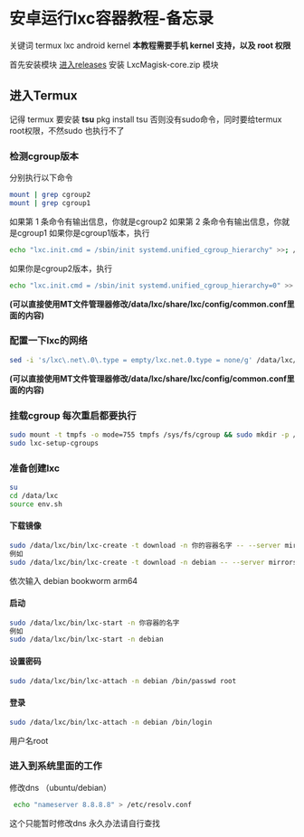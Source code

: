 # 安卓运行lxc容器教程-备忘录
关键词 termux lxc android kernel
**本教程需要手机 kernel 支持，以及 root 权限**

首先安装模块 [进入releases](https://github.com/qc-wl/termux-lxc/releases "进入releases") 安装 LxcMagisk-core.zip 模块

## 进入Termux
记得 termux 要安装 **tsu** pkg install tsu 否则没有sudo命令，同时要给termux root权限，不然sudo 也执行不了
### 检测cgroup版本
分别执行以下命令
```bash
mount | grep cgroup2 
mount | grep cgroup1
```
如果第 1 条命令有输出信息，你就是cgroup2
如果第 2 条命令有输出信息，你就是cgroup1
如果你是cgroup1版本，执行
```bash
echo "lxc.init.cmd = /sbin/init systemd.unified_cgroup_hierarchy" >>; /data/lxc/share/lxc/config/common.conf
```
如果你是cgroup2版本，执行
```bash
echo "lxc.init.cmd = /sbin/init systemd.unified_cgroup_hierarchy=0" >> /data/lxc/share/lxc
```
**(可以直接使用MT文件管理器修改/data/lxc/share/lxc/config/common.conf里面的内容)**
### 配置一下lxc的网络
```bash
sed -i 's/lxc\.net\.0\.type = empty/lxc.net.0.type = none/g' /data/lxc/etc/lxc/default.conf
```
**(可以直接使用MT文件管理器修改/data/lxc/share/lxc/config/common.conf里面的内容)**
### 挂载cgroup 每次重启都要执行
```bash
sudo mount -t tmpfs -o mode=755 tmpfs /sys/fs/cgroup && sudo mkdir -p /sys/fs/cgroup/devices && sudo mount -t cgroup -o devices cgroup /sys/fs/cgroup/devices && sudo mkdir -p /sys/fs/cgroup/systemd && sudo mount -t cgroup cgroup -o none,name=systemd /sys/fs/cgroup/systemd
sudo lxc-setup-cgroups
```
### 准备创建lxc
```bash
su
cd /data/lxc
source env.sh
```
#### 下载镜像
```bash
sudo /data/lxc/bin/lxc-create -t download -n 你的容器名字 -- --server mirrors.tuna.tsinghua.edu.cn/lxc-images
例如
sudo /data/lxc/bin/lxc-create -t download -n debian -- --server mirrors.tuna.tsinghua.edu.cn/lxc-images
```
依次输入 debian bookworm arm64
#### 启动
```bash
sudo /data/lxc/bin/lxc-start -n 你容器的名字
例如
sudo /data/lxc/bin/lxc-start -n debian
```
#### 设置密码
```bash
sudo /data/lxc/bin/lxc-attach -n debian /bin/passwd root
```
#### 登录
```bash
sudo /data/lxc/bin/lxc-attach -n debian /bin/login
```
用户名root
### 进入到系统里面的工作
修改dns （ubuntu/debian）
```bash
 echo "nameserver 8.8.8.8" > /etc/resolv.conf
```
这个只能暂时修改dns 永久办法请自行查找
